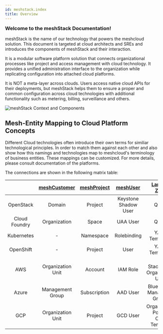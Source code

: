 ```yaml
---
id: meshstack.index
title: Overview
---
```

<h3 style="margin-top: 0">Welcome to the meshStack Documentation!</h3>

meshStack is the name of our technology that powers the meshcloud solution. This document is targeted at cloud architects and SREs and introduces the components of meshStack and their interaction.

It is a modular software platform solution that connects organizational processes like project and access management with cloud technology. It provides a unified administration interface to the organization while replicating configuration into attached cloud platforms.

It is NOT a meta-layer across clouds. Users access native cloud APIs for their deployments, but meshStack helps them to ensure a proper and common configuration across cloud technologies with additional functionality such as metering, billing, surveillance and others.

![meshStack Context and Components](assets/meshstack-chart.svg)

## Mesh-Entity Mapping to Cloud Platform Concepts

Different Cloud technologies often introduce their own terms for similiar technological principles. In order to match them against each other and also show how this namings and technologies map to meshcloud's terminology of business entities.
These mappings can be customized. For more details, please consult documentation of the platforms.

The connections are shown in the following matrix table:

|               | [meshCustomer](./meshcloud.customer.md) | [meshProject](./meshcloud.project.md) | [meshUser](./meshcloud.profile.md) | [Landing Zone](./meshcloud.landing-zones.md) |
| :-----------: | :-------------------------------------: | :-----------------------------------: | :--------------------------------: | :-----------------------------------------: |
|   OpenStack   |                 Domain                  |                Project                |        Keystone Shadow User        |                    Quota                    |
| Cloud Foundry |              Organization               |                 Space                 |              UAA User              |                    Quota                    |
|  Kubernetes   |                    -                    |               Namespace               |            Rolebinding             |               YAML Templates                |
|   OpenShift   |                    -                    |                Project                |                User                |               YAML Templates                |
|      AWS      |            Organization Unit            |                Account                |              IAM Role              |      CF StackSets / Organization Units      |
|     Azure     |            Management Group             |             Subscription              |              AAD User              |        Blueprints / Manamgent Groups        |
|      GCP      |            Organization Unit            |                Project                |              GCD User              |     Organization Policy / CDM Template      |
